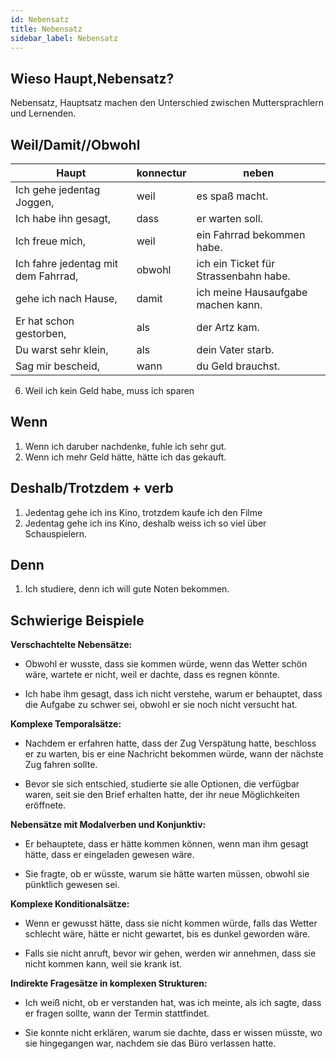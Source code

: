 ```yaml
---
id: Nebensatz
title: Nebensatz
sidebar_label: Nebensatz
---
```


## Wieso Haupt,Nebensatz?

Nebensatz, Hauptsatz machen den Unterschied zwischen Muttersprachlern und Lernenden.

## Weil/Damit//Obwohl

| Haupt                               | konnectur | neben                                 |
| ----------------------------------- | --------- | ------------------------------------- |
| Ich gehe jedentag Joggen,           | weil      | es spaß macht.                        |
| Ich habe ihn gesagt,                | dass      | er warten soll.                       |
| Ich freue mich,                     | weil      | ein Fahrrad bekommen habe.            |
| Ich fahre jedentag mit dem Fahrrad, | obwohl    | ich ein Ticket für Strassenbahn habe. |
| gehe ich nach Hause,                | damit     | ich meine Hausaufgabe machen kann.    |
| Er hat schon gestorben,             | als       | der Artz kam.                         |
| Du warst sehr klein,                | als       | dein Vater starb.                     |
| Sag mir bescheid,                   | wann      | du Geld brauchst.                     |

6.  Weil ich kein Geld habe, muss ich sparen

## Wenn

1. Wenn ich daruber nachdenke, fuhle ich sehr gut.
2. Wenn ich mehr Geld hätte, hätte ich das gekauft.

## Deshalb/Trotzdem + verb

1. Jedentag gehe ich ins Kino, trotzdem kaufe ich den Filme
2. Jedentag gehe ich ins Kino, deshalb weiss ich so viel über Schauspielern.

## Denn

1. Ich studiere, denn ich will gute Noten bekommen.

## Schwierige Beispiele

**Verschachtelte Nebensätze:**

- Obwohl er wusste, dass sie kommen würde, wenn das Wetter schön wäre, wartete er nicht, weil er dachte, dass es regnen könnte.

- Ich habe ihm gesagt, dass ich nicht verstehe, warum er behauptet, dass die Aufgabe zu schwer sei, obwohl er sie noch nicht versucht hat.

**Komplexe Temporalsätze:**

- Nachdem er erfahren hatte, dass der Zug Verspätung hatte, beschloss er zu warten, bis er eine Nachricht bekommen würde, wann der nächste Zug fahren sollte.

- Bevor sie sich entschied, studierte sie alle Optionen, die verfügbar waren, seit sie den Brief erhalten hatte, der ihr neue Möglichkeiten eröffnete.

**Nebensätze mit Modalverben und Konjunktiv:**

- Er behauptete, dass er hätte kommen können, wenn man ihm gesagt hätte, dass er eingeladen gewesen wäre.

- Sie fragte, ob er wüsste, warum sie hätte warten müssen, obwohl sie pünktlich gewesen sei.

**Komplexe Konditionalsätze:**

- Wenn er gewusst hätte, dass sie nicht kommen würde, falls das Wetter schlecht wäre, hätte er nicht gewartet, bis es dunkel geworden wäre.

- Falls sie nicht anruft, bevor wir gehen, werden wir annehmen, dass sie nicht kommen kann, weil sie krank ist.

**Indirekte Fragesätze in komplexen Strukturen:**

- Ich weiß nicht, ob er verstanden hat, was ich meinte, als ich sagte, dass er fragen sollte, wann der Termin stattfindet.

- Sie konnte nicht erklären, warum sie dachte, dass er wissen müsste, wo sie hingegangen war, nachdem sie das Büro verlassen hatte.
